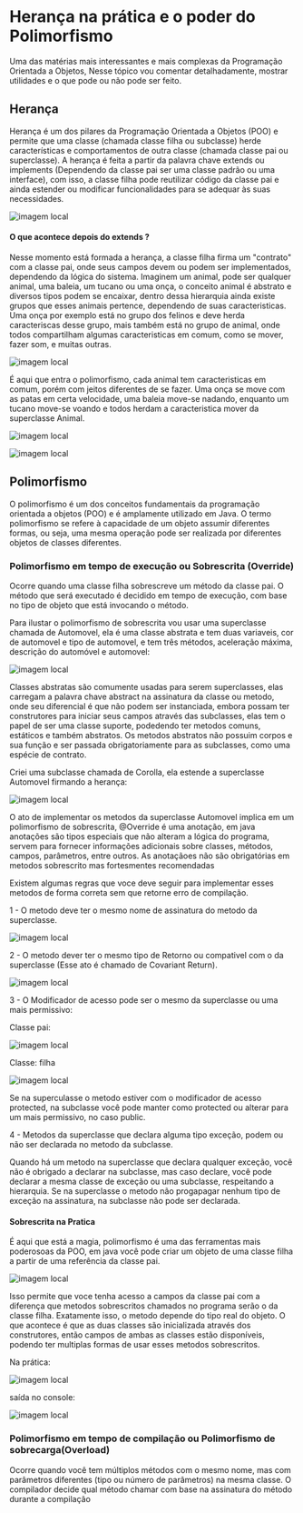 # Herança na prática e o poder do Polimorfismo

Uma das matérias mais interessantes e mais complexas da Programação Orientada a Objetos, Nesse tópico vou comentar detalhadamente, mostrar utilidades e o que pode ou não pode ser feito.

## Herança

Herança é um dos pilares da Programação Orientada a Objetos (POO) e permite que uma classe (chamada classe filha ou subclasse) herde características e comportamentos de outra classe (chamada classe pai ou superclasse). A herança é feita a partir da palavra chave extends ou implements (Dependendo da classe pai ser uma classe padrão ou uma interface), com isso, a classe filha pode reutilizar código da classe pai e ainda estender ou modificar funcionalidades para se adequar às suas necessidades. 

![imagem local](imagem_readme/extendss.png)

#### O que acontece depois do extends ?

Nesse momento está formada a herança, a classe filha firma um "contrato" com a classe pai, onde seus campos devem ou podem ser implementados, dependendo da lógica do sistema. Imaginem um animal, pode ser qualquer animal, uma baleia, um tucano ou uma onça, o conceito animal é abstrato e diversos tipos podem se encaixar, dentro dessa hierarquia ainda existe grupos que esses animais pertence, dependendo de suas caracteristicas. Uma onça por exemplo está no grupo dos felinos e deve herda caracteriscas desse grupo, mais também está no grupo de animal, onde todos compartilham algumas caracteristicas em comum, como se mover, fazer som, e muitas outras.

![imagem local](imagem_readme/classe_animal.png)

É aqui que entra o polimorfismo, cada animal tem caracteristicas em comum, porém com jeitos diferentes de se fazer. Uma onça se move com as patas em certa velocidade, uma baleia move-se nadando, enquanto um tucano move-se voando e todos herdam a caracteristica mover da superclasse Animal. 

![imagem local](imagem_readme/onca_extends_animal.png)

![imagem local](imagem_readme/baleia_extends_animal.png)

## Polimorfismo

O polimorfismo é um dos conceitos fundamentais da programação orientada a objetos (POO) e é amplamente utilizado em Java. O termo polimorfismo se refere à capacidade de um objeto assumir diferentes formas, ou seja, uma mesma operação pode ser realizada por diferentes objetos de classes diferentes.

### Polimorfismo em tempo de execução ou Sobrescrita (Override)

Ocorre quando uma classe filha sobrescreve um método da classe pai. O método que será executado é decidido em tempo de execução, com base no tipo de objeto que está invocando o método.

Para ilustar o polimorfismo de sobrescrita vou usar uma superclasse chamada de Automovel, ela é uma classe abstrata e tem duas variaveis, cor de automovel e tipo de automovel, e tem três métodos, aceleração máxima, descrição do automóvel e automovel:

![imagem local](imagem_readme/classe_automovel.png)

Classes abstratas são comumente usadas para serem superclasses, elas carregam a palavra chave abstract na assinatura da classe ou metodo, onde seu diferencial é que não podem ser instanciada, embora possam ter construtores para iniciar seus campos através das subclasses, elas tem o papel de ser uma classe suporte, podedendo ter metodos comuns, estáticos e também abstratos. Os metodos abstratos não possuim corpos e sua função e ser passada obrigatoriamente para as subclasses, como uma espécie de contrato. 

Criei uma subclasse chamada de Corolla, ela estende a superclasse Automovel firmando a herança: 

![imagem local](imagem_readme/classe_corolla.png)

O ato de implementar os metodos da superclasse Automovel implica em um polimorfismo de sobrescrita, @Override é uma anotação, em java anotações são tipos especiais que não alteram a lógica do programa, servem para fornecer informações adicionais sobre classes, métodos, campos, parâmetros, entre outros. As anotaçãoes não são obrigatórias em metodos sobrescrito mas 
fortesmentes recomendadas

Existem algumas regras que voce deve seguir para implementar esses metodos de forma correta sem que retorne erro de compilação.

1 - O metodo deve ter o mesmo nome de assinatura do metodo da superclasse.

![imagem local](imagem_readme/regra_1_sobrescrita.png)


2 - O metodo dever ter o mesmo tipo de Retorno ou compativel com o da superclasse (Esse ato é chamado de Covariant Return).

![imagem local](imagem_readme/regra_2_sobrescrita.png)


3 - O Modificador de acesso pode ser o mesmo da superclasse ou uma mais permissivo:

Classe pai:

![imagem local](imagem_readme/modificador_acesso_pai.png)


Classe: filha

![imagem local](imagem_readme/modificador_acesso_filha.png)


Se na superculasse o metodo estiver com o modificador de acesso protected, na subclasse você pode manter como protected ou alterar para um mais permissivo, no caso public.

4 - Metodos da superclasse que declara alguma tipo exceção, podem ou não ser declarada no metodo da subclasse.

Quando há um metodo na superclasse que declara qualquer exceção, você não é obrigado a declarar na subclasse, mas caso declare, você pode declarar a mesma classe de exceção ou uma subclasse, respeitando a hierarquia. Se na superclasse o metodo não progapagar nenhum tipo de exceção na assinatura, na subclasse não pode ser declarada.

#### Sobrescrita na Pratica

É aqui que está a magia, polimorfismo é uma das ferramentas mais poderosoas da POO, em java você pode criar um objeto de uma classe filha a partir de uma referência da classe pai.

![imagem local](imagem_readme/instancia.png)

Isso permite que voce tenha acesso a campos da classe pai com a diferença que metodos sobrescritos chamados no programa serão o da classe filha. Exatamente isso, o metodo depende do tipo real do objeto. O que acontece é que as duas classes são inicializada através dos construtores, então campos de ambas as classes estão disponíveis, podendo ter multiplas formas de usar esses metodos sobrescritos. 

Na prática: 

![imagem local](imagem_readme/classe_main.png)

saída no console: 

![imagem local](imagem_readme/console.png)


### Polimorfismo em tempo de compilação ou Polimorfismo de sobrecarga(Overload)

Ocorre quando você tem múltiplos métodos com o mesmo nome, mas com parâmetros diferentes (tipo ou número de parâmetros) na mesma classe. O compilador decide qual método chamar com base na assinatura do método durante a compilação
